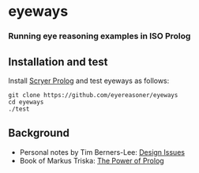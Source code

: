 # eyeways
### Running eye reasoning examples in ISO Prolog

## Installation and test

Install [Scryer Prolog](https://github.com/mthom/scryer-prolog#installing-scryer-prolog) and test eyeways as follows:

```
git clone https://github.com/eyereasoner/eyeways
cd eyeways
./test
```

## Background

- Personal notes by Tim Berners-Lee: [Design Issues](https://www.w3.org/DesignIssues/)
- Book of Markus Triska: [The Power of Prolog](https://www.metalevel.at/prolog)
